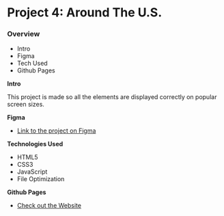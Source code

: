 # Project 4: Around The U.S.

### Overview

- Intro
- Figma
- Tech Used
- Github Pages

**Intro**

This project is made so all the elements are displayed correctly on popular screen sizes.

**Figma**

- [Link to the project on Figma](https://www.figma.com/file/ii4xxsJ0ghevUOcssTlHZv/Sprint-3%3A-Around-the-US?node-id=0%3A1)

**Technologies Used**

- HTML5
- CSS3
- JavaScript
- File Optimization

**Github Pages**

- [Check out the Website](https://greg8871.github.io/se_project_aroundtheus/)
